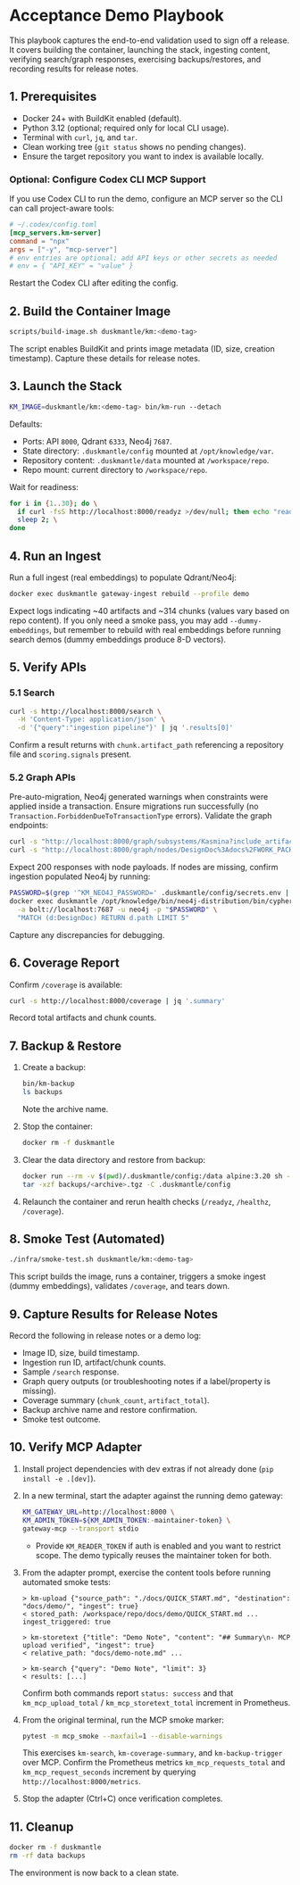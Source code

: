 # Acceptance Demo Playbook

This playbook captures the end-to-end validation used to sign off a release. It covers building the container, launching the stack, ingesting content, verifying search/graph responses, exercising backups/restores, and recording results for release notes.

## 1. Prerequisites

- Docker 24+ with BuildKit enabled (default).
- Python 3.12 (optional; required only for local CLI usage).
- Terminal with `curl`, `jq`, and `tar`.
- Clean working tree (`git status` shows no pending changes).
- Ensure the target repository you want to index is available locally.

### Optional: Configure Codex CLI MCP Support

If you use Codex CLI to run the demo, configure an MCP server so the CLI can call project-aware tools:

```toml
# ~/.codex/config.toml
[mcp_servers.km-server]
command = "npx"
args = ["-y", "mcp-server"]
# env entries are optional; add API keys or other secrets as needed
# env = { "API_KEY" = "value" }
```

Restart the Codex CLI after editing the config.

## 2. Build the Container Image

```bash
scripts/build-image.sh duskmantle/km:<demo-tag>
```

The script enables BuildKit and prints image metadata (ID, size, creation timestamp). Capture these details for release notes.

## 3. Launch the Stack

```bash
KM_IMAGE=duskmantle/km:<demo-tag> bin/km-run --detach
```

Defaults:

- Ports: API `8000`, Qdrant `6333`, Neo4j `7687`.
- State directory: `.duskmantle/config` mounted at `/opt/knowledge/var`.
- Repository content: `.duskmantle/data` mounted at `/workspace/repo`.
- Repo mount: current directory to `/workspace/repo`.

Wait for readiness:

```bash
for i in {1..30}; do \
  if curl -fsS http://localhost:8000/readyz >/dev/null; then echo "ready"; break; fi; \
  sleep 2; \
done
```

## 4. Run an Ingest

Run a full ingest (real embeddings) to populate Qdrant/Neo4j:

```bash
docker exec duskmantle gateway-ingest rebuild --profile demo
```

Expect logs indicating ~40 artifacts and ~314 chunks (values vary based on repo content). If you only need a smoke pass, you may add `--dummy-embeddings`, but remember to rebuild with real embeddings before running search demos (dummy embeddings produce 8-D vectors).

## 5. Verify APIs

### 5.1 Search

```bash
curl -s http://localhost:8000/search \
  -H 'Content-Type: application/json' \
  -d '{"query":"ingestion pipeline"}' | jq '.results[0]'
```

Confirm a result returns with `chunk.artifact_path` referencing a repository file and `scoring.signals` present.

### 5.2 Graph APIs

Pre-auto-migration, Neo4j generated warnings when constraints were applied inside a transaction. Ensure migrations run successfully (no `Transaction.ForbiddenDueToTransactionType` errors). Validate the graph endpoints:

```bash
curl -s "http://localhost:8000/graph/subsystems/Kasmina?include_artifacts=true"
curl -s "http://localhost:8000/graph/nodes/DesignDoc%3Adocs%2FWORK_PACKAGES.md"
```

Expect 200 responses with node payloads. If nodes are missing, confirm ingestion populated Neo4j by running:

```bash
PASSWORD=$(grep '^KM_NEO4J_PASSWORD=' .duskmantle/config/secrets.env | cut -d '=' -f2)
docker exec duskmantle /opt/knowledge/bin/neo4j-distribution/bin/cypher-shell \
  -a bolt://localhost:7687 -u neo4j -p "$PASSWORD" \
  "MATCH (d:DesignDoc) RETURN d.path LIMIT 5"
```

Capture any discrepancies for debugging.

## 6. Coverage Report

Confirm `/coverage` is available:

```bash
curl -s http://localhost:8000/coverage | jq '.summary'
```

Record total artifacts and chunk counts.

## 7. Backup & Restore

1. Create a backup:

   ```bash
   bin/km-backup
   ls backups
   ```

   Note the archive name.
2. Stop the container:

   ```bash
   docker rm -f duskmantle
   ```

3. Clear the data directory and restore from backup:

   ```bash
   docker run --rm -v $(pwd)/.duskmantle/config:/data alpine:3.20 sh -c "rm -rf /data/*"
   tar -xzf backups/<archive>.tgz -C .duskmantle/config
   ```

4. Relaunch the container and rerun health checks (`/readyz`, `/healthz`, `/coverage`).

## 8. Smoke Test (Automated)

```bash
./infra/smoke-test.sh duskmantle/km:<demo-tag>
```

This script builds the image, runs a container, triggers a smoke ingest (dummy embeddings), validates `/coverage`, and tears down.

## 9. Capture Results for Release Notes

Record the following in release notes or a demo log:

- Image ID, size, build timestamp.
- Ingestion run ID, artifact/chunk counts.
- Sample `/search` response.
- Graph query outputs (or troubleshooting notes if a label/property is missing).
- Coverage summary (`chunk_count`, `artifact_total`).
- Backup archive name and restore confirmation.
- Smoke test outcome.

## 10. Verify MCP Adapter

1. Install project dependencies with dev extras if not already done (`pip install -e .[dev]`).
2. In a new terminal, start the adapter against the running demo gateway:

   ```bash
   KM_GATEWAY_URL=http://localhost:8000 \
   KM_ADMIN_TOKEN=${KM_ADMIN_TOKEN:-maintainer-token} \
   gateway-mcp --transport stdio
   ```

   - Provide `KM_READER_TOKEN` if auth is enabled and you want to restrict scope. The demo typically reuses the maintainer token for both.
3. From the adapter prompt, exercise the content tools before running automated smoke tests:

   ```
   > km-upload {"source_path": "./docs/QUICK_START.md", "destination": "docs/demo/", "ingest": true}
   < stored_path: /workspace/repo/docs/demo/QUICK_START.md ... ingest_triggered: true

   > km-storetext {"title": "Demo Note", "content": "## Summary\n- MCP upload verified", "ingest": true}
   < relative_path: "docs/demo-note.md" ...

   > km-search {"query": "Demo Note", "limit": 3}
   < results: [...]
   ```

   Confirm both commands report `status: success` and that `km_mcp_upload_total` / `km_mcp_storetext_total` increment in Prometheus.
4. From the original terminal, run the MCP smoke marker:

   ```bash
   pytest -m mcp_smoke --maxfail=1 --disable-warnings
   ```

   This exercises `km-search`, `km-coverage-summary`, and `km-backup-trigger` over MCP. Confirm the Prometheus metrics `km_mcp_requests_total` and `km_mcp_request_seconds` increment by querying `http://localhost:8000/metrics`.
5. Stop the adapter (Ctrl+C) once verification completes.

## 11. Cleanup

```bash
docker rm -f duskmantle
rm -rf data backups
```

The environment is now back to a clean state.
